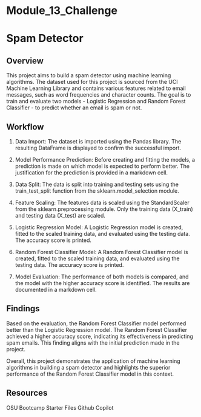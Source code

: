 # Module_13_Challenge

# Spam Detector

## Overview
This project aims to build a spam detector using machine learning algorithms. The dataset used for this project is sourced from the UCI Machine Learning Library and contains various features related to email messages, such as word frequencies and character counts. The goal is to train and evaluate two models - Logistic Regression and Random Forest Classifier - to predict whether an email is spam or not.

## Workflow
1. Data Import: The dataset is imported using the Pandas library. The resulting DataFrame is displayed to confirm the successful import.

2. Model Performance Prediction: Before creating and fitting the models, a prediction is made on which model is expected to perform better. The justification for the prediction is provided in a markdown cell.

3. Data Split: The data is split into training and testing sets using the train_test_split function from the sklearn.model_selection module.

4. Feature Scaling: The features data is scaled using the StandardScaler from the sklearn.preprocessing module. Only the training data (X_train) and testing data (X_test) are scaled.

5. Logistic Regression Model: A Logistic Regression model is created, fitted to the scaled training data, and evaluated using the testing data. The accuracy score is printed.

6. Random Forest Classifier Model: A Random Forest Classifier model is created, fitted to the scaled training data, and evaluated using the testing data. The accuracy score is printed.

7. Model Evaluation: The performance of both models is compared, and the model with the higher accuracy score is identified. The results are documented in a markdown cell.

## Findings
Based on the evaluation, the Random Forest Classifier model performed better than the Logistic Regression model. The Random Forest Classifier achieved a higher accuracy score, indicating its effectiveness in predicting spam emails. This finding aligns with the initial prediction made in the project.

Overall, this project demonstrates the application of machine learning algorithms in building a spam detector and highlights the superior performance of the Random Forest Classifier model in this context.

## Resources
OSU Bootcamp Starter Files
Github Copilot
